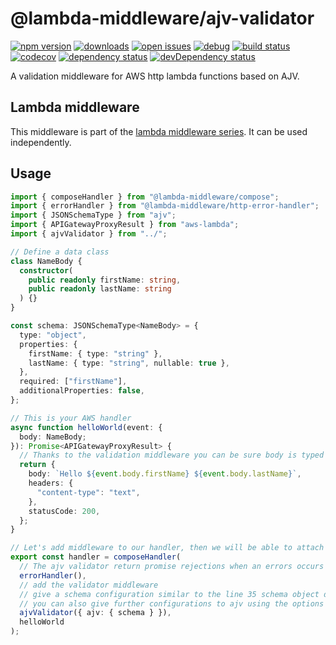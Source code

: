 # @lambda-middleware/ajv-validator

[![npm version](https://badge.fury.io/js/%40lambda-middleware%2Fajv-validator.svg)](https://npmjs.org/package/@lambda-middleware/ajv-validator)
[![downloads](https://img.shields.io/npm/dw/%40lambda-middleware%2Fajv-validator.svg)](https://npmjs.org/package/@lambda-middleware/ajv-validator)
[![open issues](https://img.shields.io/github/issues-raw/dbartholomae/lambda-middleware.svg)](https://github.com/dbartholomae/lambda-middleware/issues)
[![debug](https://img.shields.io/badge/debug-blue.svg)](https://github.com/visionmedia/debug#readme)
[![build status](https://github.com/dbartholomae/lambda-middleware/workflows/.github/workflows/build.yml/badge.svg?branch=main)](https://github.com/dbartholomae/lambda-middleware/actions?query=workflow%3A.github%2Fworkflows%2Fbuild.yml)
[![codecov](https://codecov.io/gh/dbartholomae/lambda-middleware/branch/main/graph/badge.svg)](https://codecov.io/gh/dbartholomae/lambda-middleware)
[![dependency status](https://david-dm.org/dbartholomae/lambda-middleware.svg?theme=shields.io)](https://david-dm.org/dbartholomae/lambda-middleware)
[![devDependency status](https://david-dm.org/dbartholomae/lambda-middleware/dev-status.svg)](https://david-dm.org/dbartholomae/lambda-middleware?type=dev)

A validation middleware for AWS http lambda functions based on AJV.

## Lambda middleware

This middleware is part of the [lambda middleware series](https://dbartholomae.github.io/lambda-middleware/). It can be used independently.

## Usage

```typescript
import { composeHandler } from "@lambda-middleware/compose";
import { errorHandler } from "@lambda-middleware/http-error-handler";
import { JSONSchemaType } from "ajv";
import { APIGatewayProxyResult } from "aws-lambda";
import { ajvValidator } from "../";

// Define a data class
class NameBody {
  constructor(
    public readonly firstName: string,
    public readonly lastName: string
  ) {}
}

const schema: JSONSchemaType<NameBody> = {
  type: "object",
  properties: {
    firstName: { type: "string" },
    lastName: { type: "string", nullable: true },
  },
  required: ["firstName"],
  additionalProperties: false,
};

// This is your AWS handler
async function helloWorld(event: {
  body: NameBody;
}): Promise<APIGatewayProxyResult> {
  // Thanks to the validation middleware you can be sure body is typed correctly
  return {
    body: `Hello ${event.body.firstName} ${event.body.lastName}`,
    headers: {
      "content-type": "text",
    },
    statusCode: 200,
  };
}

// Let's add middleware to our handler, then we will be able to attach middlewares to it
export const handler = composeHandler(
  // The ajv validator return promise rejections when an errors occurs while doing a validation. The rejected errors are compatible with the error handler formats
  errorHandler(),
  // add the validator middleware
  // give a schema configuration similar to the line 35 schema object depending on your dto
  // you can also give further configurations to ajv using the options property of ajv object that the ajvValidator takes. For configuration options please visit https://ajv.js.org/options.html
  ajvValidator({ ajv: { schema } }),
  helloWorld
);
```
